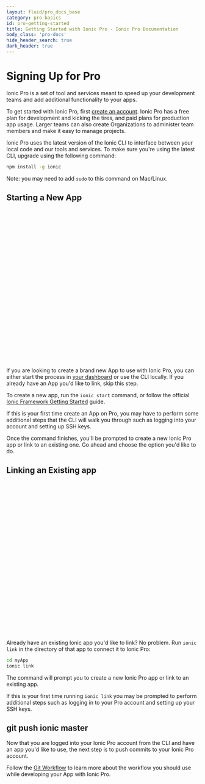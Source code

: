 ```yaml
---
layout: fluid/pro_docs_base
category: pro-basics
id: pro-getting-started
title: Getting Started with Ionic Pro - Ionic Pro Documentation
body_class: 'pro-docs'
hide_header_search: true
dark_header: true
---
```


# Signing Up for Pro

Ionic Pro is a set of tool and services meant to speed up your development teams and add additional functionality to your apps.

To get started with Ionic Pro, first [create an account](https://dashboard.ionicjs.com/signup). Ionic Pro has a free plan for development and kicking the tires, and paid plans for production app usage. Larger teams can also create Organizations to administer team members and make it easy to manage projects.


Ionic Pro uses the latest version of the Ionic CLI to interface between your local code and our tools and services. To make sure you're using the latest CLI, upgrade using the following command:

```bash
npm install -g ionic
```

Note: you may need to add `sudo` to this command on Mac/Linux.

## Starting a New App

<script src="https://fast.wistia.com/embed/medias/5mpnif6345.jsonp" async></script><script src="https://fast.wistia.com/assets/external/E-v1.js" async></script><div class="wistia_embed wistia_async_5mpnif6345" style="height:400px;width:640px">&nbsp;</div>

If you are looking to create a brand new App to use with Ionic Pro, you can either start the process in [your dashboard](https://dashboard.ionicjs.com) or use the CLI locally. If you already have an App you'd like to link, skip this step.

To create a new app, run the `ionic start` command, or follow the official [Ionic Framework Getting Started](/getting-started) guide.

If this is your first time create an App on Pro, you may have to perform some additional steps that the CLI will walk you through such as logging into your account and setting up SSH keys.

Once the command finishes, you'll be prompted to create a new Ionic Pro app or link to an existing one. Go ahead and choose the option you'd like to do.

## Linking an Existing app

<script src="https://fast.wistia.com/embed/medias/fnfuwtyenb.jsonp" async></script><script src="https://fast.wistia.com/assets/external/E-v1.js" async></script><div class="wistia_embed wistia_async_fnfuwtyenb" style="height:400px;width:640px">&nbsp;</div>

Already have an existing Ionic app you'd like to link? No problem. Run `ionic link` in the directory of that app to connect it to Ionic Pro:

```bash
cd myApp
ionic link
```

The command will prompt you to create a new Ionic Pro app or link to an existing app.

If this is your first time running `ionic link` you may be prompted to perform additional steps such as logging in to your Pro account and setting up your SSH keys.

## git push ionic master

Now that you are logged into your Ionic Pro account from the CLI and have an app you'd like to use, the next
step is to push commits to your Ionic Pro account.

Follow the [Git Workflow](git.html) to learn more about the workflow you should use while developing your App with Ionic Pro.
